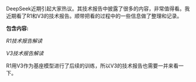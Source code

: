 DeepSeek近期引起大家热议。其技术报告中披露了很多的内容，非常值得看。我近期看了R1和V3的技术报告。顺带把看的过程中的一些信息做了整理和记录。

**包含内容:**


*R1技术报告解读*


*V3技术报告解读*

R1用V3作为基座模型进行了后续的训练，所以V3的技术报告也需要一并来看一下。
